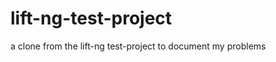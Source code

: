 lift-ng-test-project
====================

a clone from the lift-ng test-project to document my problems
